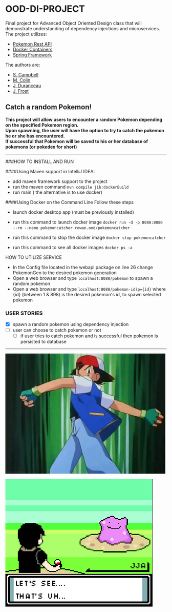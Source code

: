# OOD-DI-PROJECT 
  Final project for Advanced Object Oriented Design class that will demonstrate understanding of dependency injections and microservices.
  The project utilizes:
  * [Pokemon Rest API](https://pokeapi.co) <br>
  * [Docker Containers](https://www.docker.com) <br>
  * [Spring Framework](https://spring.io/projects/spring-framework)
  
  The authors are:
  * [S. Campbell](https://github.com/BlackSwan-Decoded)
  * [M. Colin](https://github.com/Marc-Colin)
  * [J. Duranceau](https://github.com/jacelynnduranceau)
  * [J. Frost](https://github.com/Frosty-Git)
  

 **Catch a random Pokemon!**
  ---
**This project will allow users to encounter a random Pokemon depending on the specified Pokemon region. <br> Upon spawning, the user will have the option to try to catch the pokemon he or she has encountered. <br> If successful that Pokemon will be saved to his or her database of pokemons (or pokedex for short)**

___

###HOW TO INSTALL AND RUN

 ####Using Maven support in IntelliJ IDEA:
- add maven framework support to the project
- run the maven command ```mvn compile jib:dockerBuild```
- run main ( the alternative is to use docker)

####Using Docker on the Command Line
  Follow these steps
- launch docker desktop app (must be previously installed)
- run this command to launch docker image ```docker run -d -p 8080:8080 --rm --name pokemoncatcher rowan.ood/pokemoncatcher```

- run this command to stop the docker image ```docker stop pokemoncatcher```
- run this command to see all docker images ```docker ps -a```

HOW TO UTILIZE SERVICE

- In the Config file located in the webapi package on line 26 change PokemonGen to the desired pokemon generation
- Open a web browser and type ```localhost:8080/pokemon``` to spawn a random pokemon
- Open a web browser and type ```localhost:8080/pokemon-id?p={id}``` where {id} (between 1 & 898) is the desired 
  pokemon's id, to spawn selected pokemon

### USER STORIES
- [X] spawn a random pokemon using dependency injection
- [ ] user can choose to catch pokemon or not
    - [ ] if user tries to catch pokemon and is successful then pokemon is persisted to database

___

![Catch 'em All](gotta-catch-em-all-pokemon.gif)

![A wild Pokemon has Appeared](wild-pokemon-has-appeared.gif)
